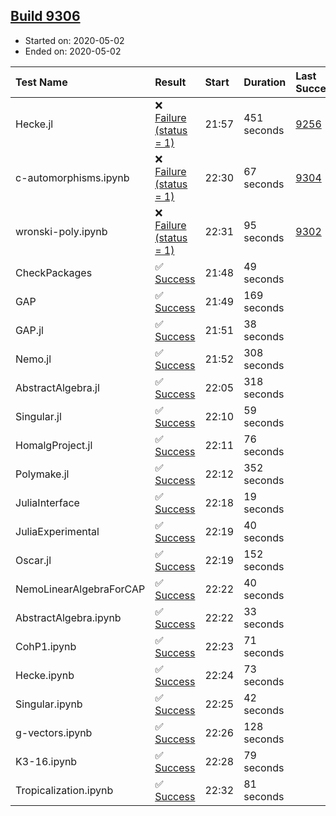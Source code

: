 ## [Build 9306](https://oscarci.mathematik.uni-kl.de/job/oscar/9306/)

* Started on: 2020-05-02
* Ended on: 2020-05-02

| Test Name    | Result | Start | Duration | Last Success | First Failure |
|:-------------|:-------|:------|:---------|:-------------|:--------------|
| Hecke.jl | ❌ [Failure (status = 1)](https://oscarci.mathematik.uni-kl.de/job/oscar/9306/artifact/logs/build-9306/Hecke.jl.log) | 21:57 | 451 seconds | [9256](https://oscarci.mathematik.uni-kl.de/job/oscar/9256/) | [9257](https://oscarci.mathematik.uni-kl.de/job/oscar/9257/) |
| c-automorphisms.ipynb | ❌ [Failure (status = 1)](https://oscarci.mathematik.uni-kl.de/job/oscar/9306/artifact/logs/build-9306/c-automorphisms.ipynb.log) | 22:30 | 67 seconds | [9304](https://oscarci.mathematik.uni-kl.de/job/oscar/9304/) | [9305](https://oscarci.mathematik.uni-kl.de/job/oscar/9305/) |
| wronski-poly.ipynb | ❌ [Failure (status = 1)](https://oscarci.mathematik.uni-kl.de/job/oscar/9306/artifact/logs/build-9306/wronski-poly.ipynb.log) | 22:31 | 95 seconds | [9302](https://oscarci.mathematik.uni-kl.de/job/oscar/9302/) | [9303](https://oscarci.mathematik.uni-kl.de/job/oscar/9303/) |
| CheckPackages | ✅ [Success](https://oscarci.mathematik.uni-kl.de/job/oscar/9306/artifact/logs/build-9306/CheckPackages.log) | 21:48 | 49 seconds |  |  |
| GAP | ✅ [Success](https://oscarci.mathematik.uni-kl.de/job/oscar/9306/artifact/logs/build-9306/GAP.log) | 21:49 | 169 seconds |  |  |
| GAP.jl | ✅ [Success](https://oscarci.mathematik.uni-kl.de/job/oscar/9306/artifact/logs/build-9306/GAP.jl.log) | 21:51 | 38 seconds |  |  |
| Nemo.jl | ✅ [Success](https://oscarci.mathematik.uni-kl.de/job/oscar/9306/artifact/logs/build-9306/Nemo.jl.log) | 21:52 | 308 seconds |  |  |
| AbstractAlgebra.jl | ✅ [Success](https://oscarci.mathematik.uni-kl.de/job/oscar/9306/artifact/logs/build-9306/AbstractAlgebra.jl.log) | 22:05 | 318 seconds |  |  |
| Singular.jl | ✅ [Success](https://oscarci.mathematik.uni-kl.de/job/oscar/9306/artifact/logs/build-9306/Singular.jl.log) | 22:10 | 59 seconds |  |  |
| HomalgProject.jl | ✅ [Success](https://oscarci.mathematik.uni-kl.de/job/oscar/9306/artifact/logs/build-9306/HomalgProject.jl.log) | 22:11 | 76 seconds |  |  |
| Polymake.jl | ✅ [Success](https://oscarci.mathematik.uni-kl.de/job/oscar/9306/artifact/logs/build-9306/Polymake.jl.log) | 22:12 | 352 seconds |  |  |
| JuliaInterface | ✅ [Success](https://oscarci.mathematik.uni-kl.de/job/oscar/9306/artifact/logs/build-9306/JuliaInterface.log) | 22:18 | 19 seconds |  |  |
| JuliaExperimental | ✅ [Success](https://oscarci.mathematik.uni-kl.de/job/oscar/9306/artifact/logs/build-9306/JuliaExperimental.log) | 22:19 | 40 seconds |  |  |
| Oscar.jl | ✅ [Success](https://oscarci.mathematik.uni-kl.de/job/oscar/9306/artifact/logs/build-9306/Oscar.jl.log) | 22:19 | 152 seconds |  |  |
| NemoLinearAlgebraForCAP | ✅ [Success](https://oscarci.mathematik.uni-kl.de/job/oscar/9306/artifact/logs/build-9306/NemoLinearAlgebraForCAP.log) | 22:22 | 40 seconds |  |  |
| AbstractAlgebra.ipynb | ✅ [Success](https://oscarci.mathematik.uni-kl.de/job/oscar/9306/artifact/logs/build-9306/AbstractAlgebra.ipynb.log) | 22:22 | 33 seconds |  |  |
| CohP1.ipynb | ✅ [Success](https://oscarci.mathematik.uni-kl.de/job/oscar/9306/artifact/logs/build-9306/CohP1.ipynb.log) | 22:23 | 71 seconds |  |  |
| Hecke.ipynb | ✅ [Success](https://oscarci.mathematik.uni-kl.de/job/oscar/9306/artifact/logs/build-9306/Hecke.ipynb.log) | 22:24 | 73 seconds |  |  |
| Singular.ipynb | ✅ [Success](https://oscarci.mathematik.uni-kl.de/job/oscar/9306/artifact/logs/build-9306/Singular.ipynb.log) | 22:25 | 42 seconds |  |  |
| g-vectors.ipynb | ✅ [Success](https://oscarci.mathematik.uni-kl.de/job/oscar/9306/artifact/logs/build-9306/g-vectors.ipynb.log) | 22:26 | 128 seconds |  |  |
| K3-16.ipynb | ✅ [Success](https://oscarci.mathematik.uni-kl.de/job/oscar/9306/artifact/logs/build-9306/K3-16.ipynb.log) | 22:28 | 79 seconds |  |  |
| Tropicalization.ipynb | ✅ [Success](https://oscarci.mathematik.uni-kl.de/job/oscar/9306/artifact/logs/build-9306/Tropicalization.ipynb.log) | 22:32 | 81 seconds |  |  |
